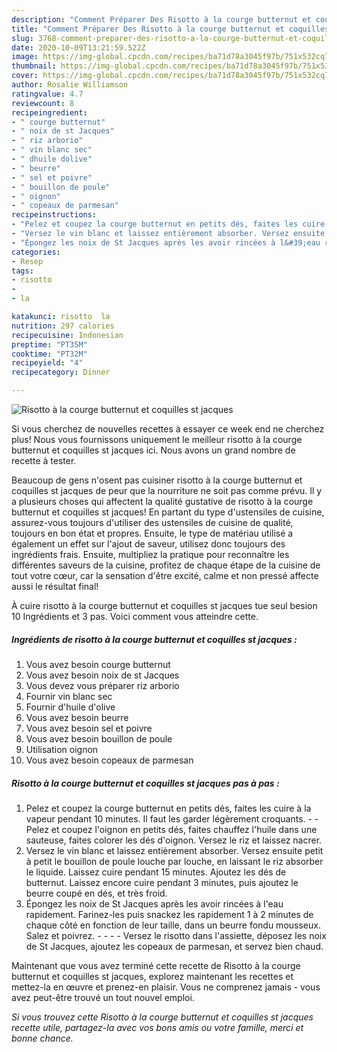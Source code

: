 ```yaml
---
description: "Comment Préparer Des Risotto à la courge butternut et coquilles st jacques"
title: "Comment Préparer Des Risotto à la courge butternut et coquilles st jacques"
slug: 3768-comment-preparer-des-risotto-a-la-courge-butternut-et-coquilles-st-jacques
date: 2020-10-09T13:21:59.522Z
image: https://img-global.cpcdn.com/recipes/ba71d78a3045f97b/751x532cq70/risotto-a-la-courge-butternut-et-coquilles-st-jacques-photo-principale-de-la-recette.jpg
thumbnail: https://img-global.cpcdn.com/recipes/ba71d78a3045f97b/751x532cq70/risotto-a-la-courge-butternut-et-coquilles-st-jacques-photo-principale-de-la-recette.jpg
cover: https://img-global.cpcdn.com/recipes/ba71d78a3045f97b/751x532cq70/risotto-a-la-courge-butternut-et-coquilles-st-jacques-photo-principale-de-la-recette.jpg
author: Rosalie Williamson
ratingvalue: 4.7
reviewcount: 8
recipeingredient:
- " courge butternut"
- " noix de st Jacques"
- " riz arborio"
- " vin blanc sec"
- " dhuile dolive"
- " beurre"
- " sel et poivre"
- " bouillon de poule"
- " oignon"
- " copeaux de parmesan"
recipeinstructions:
- "Pelez et coupez la courge butternut en petits dés, faites les cuire à la vapeur pendant 10 minutes. Il faut les garder légèrement croquants.  Pelez et coupez l&#39;oignon en petits dés, faites chauffez l&#39;huile dans une sauteuse, faites colorer les dés d&#39;oignon. Versez le riz et laissez nacrer."
- "Versez le vin blanc et laissez entièrement absorber. Versez ensuite petit à petit le bouillon de poule louche par louche, en laissant le riz absorber le liquide. Laissez cuire pendant 15 minutes. Ajoutez les dés de butternut. Laissez encore cuire pendant 3 minutes, puis ajoutez le beurre coupé en dés, et très froid."
- "Épongez les noix de St Jacques après les avoir rincées à l&#39;eau rapidement. Farinez-les puis snackez les rapidement 1 à 2 minutes de chaque côté en fonction de leur taille, dans un beurre fondu mousseux. Salez et poivrez.     Versez le risotto dans l&#39;assiette, déposez les noix de St Jacques, ajoutez les copeaux de parmesan, et servez bien chaud."
categories:
- Resep
tags:
- risotto
- 
- la

katakunci: risotto  la 
nutrition: 297 calories
recipecuisine: Indonesian
preptime: "PT35M"
cooktime: "PT32M"
recipeyield: "4"
recipecategory: Dinner

---
```



![Risotto à la courge butternut et coquilles st jacques](https://img-global.cpcdn.com/recipes/ba71d78a3045f97b/751x532cq70/risotto-a-la-courge-butternut-et-coquilles-st-jacques-photo-principale-de-la-recette.jpg)

Si vous cherchez de nouvelles recettes à essayer ce week end ne cherchez plus! Nous vous fournissons uniquement le meilleur risotto à la courge butternut et coquilles st jacques ici. Nous avons un grand nombre de recette à tester.

Beaucoup de gens n'osent pas cuisiner risotto à la courge butternut et coquilles st jacques de peur que la nourriture ne soit pas comme prévu. Il y a plusieurs choses qui affectent la qualité gustative de risotto à la courge butternut et coquilles st jacques! En partant du type d'ustensiles de cuisine, assurez-vous toujours d'utiliser des ustensiles de cuisine de qualité, toujours en bon état et propres. Ensuite, le type de matériau utilisé a également un effet sur l'ajout de saveur, utilisez donc toujours des ingrédients frais. Ensuite, multipliez la pratique pour reconnaître les différentes saveurs de la cuisine, profitez de chaque étape de la cuisine de tout votre cœur, car la sensation d'être excité, calme et non pressé affecte aussi le résultat final!

<!--inarticleads1-->

À cuire risotto à la courge butternut et coquilles st jacques tue seul besion 10 Ingrédients et 3 pas. Voici comment vous atteindre cette.

##### Ingrédients de risotto à la courge butternut et coquilles st jacques :

1. Vous avez besoin  courge butternut
1. Vous avez besoin  noix de st Jacques
1. Vous devez vous préparer  riz arborio
1. Fournir  vin blanc sec
1. Fournir  d&#39;huile d&#39;olive
1. Vous avez besoin  beurre
1. Vous avez besoin  sel et poivre
1. Vous avez besoin  bouillon de poule
1. Utilisation  oignon
1. Vous avez besoin  copeaux de parmesan




<!--inarticleads2-->

##### Risotto à la courge butternut et coquilles st jacques pas à pas :

1. Pelez et coupez la courge butternut en petits dés, faites les cuire à la vapeur pendant 10 minutes. Il faut les garder légèrement croquants. -  - Pelez et coupez l&#39;oignon en petits dés, faites chauffez l&#39;huile dans une sauteuse, faites colorer les dés d&#39;oignon. Versez le riz et laissez nacrer.
1. Versez le vin blanc et laissez entièrement absorber. Versez ensuite petit à petit le bouillon de poule louche par louche, en laissant le riz absorber le liquide. Laissez cuire pendant 15 minutes. Ajoutez les dés de butternut. Laissez encore cuire pendant 3 minutes, puis ajoutez le beurre coupé en dés, et très froid.
1. Épongez les noix de St Jacques après les avoir rincées à l&#39;eau rapidement. Farinez-les puis snackez les rapidement 1 à 2 minutes de chaque côté en fonction de leur taille, dans un beurre fondu mousseux. Salez et poivrez. -  -   -  - Versez le risotto dans l&#39;assiette, déposez les noix de St Jacques, ajoutez les copeaux de parmesan, et servez bien chaud.




<!--inarticleads1-->

<p>
Maintenant que vous avez terminé cette recette de Risotto à la courge butternut et coquilles st jacques, explorez maintenant les recettes et mettez-la en œuvre et prenez-en plaisir. Vous ne comprenez jamais - vous avez peut-être trouvé un tout nouvel emploi.
</p>

<p>
<i>Si vous trouvez cette Risotto à la courge butternut et coquilles st jacques recette utile, partagez-la avec vos bons amis ou votre famille, merci et bonne chance.</i>
</p>
